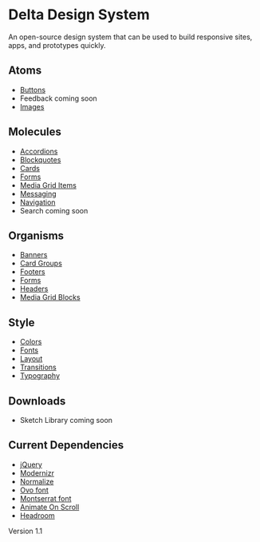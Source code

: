 # Delta Design System
An open-source design system that can be used to build responsive sites, apps, and prototypes quickly.

## Atoms
- [Buttons](https://cdfournier.github.io/delta-design-system/atoms/buttons/buttons.html)
- Feedback coming soon
- [Images](https://cdfournier.github.io/delta-design-system/atoms/images/images.html)

## Molecules
- [Accordions](https://cdfournier.github.io/delta-design-system/molecules/accordions/accordions.html)
- [Blockquotes](https://cdfournier.github.io/delta-design-system/molecules/blockquotes/blockquotes.html)
- [Cards](https://cdfournier.github.io/delta-design-system/molecules/cards/cards.html)
- [Forms](https://cdfournier.github.io/delta-design-system/molecules/forms/forms.html)
- [Media Grid Items](https://cdfournier.github.io/delta-design-system/molecules/media-grid-items/media-grid-items.html)
- [Messaging](https://cdfournier.github.io/delta-design-system/molecules/messaging/messaging.html)
- [Navigation](https://cdfournier.github.io/delta-design-system/molecules/navigation/navigation.html)
- Search coming soon

## Organisms
- [Banners](https://cdfournier.github.io/delta-design-system/organisms/banners/banners.html)
- [Card Groups](https://cdfournier.github.io/delta-design-system/organisms/card-groups/card-groups.html)
- [Footers](https://cdfournier.github.io/delta-design-system/organisms/footers/footers.html)
- [Forms](https://cdfournier.github.io/delta-design-system/organisms/forms/forms.html)
- [Headers](https://cdfournier.github.io/delta-design-system/organisms/headers/headers.html)
- [Media Grid Blocks](https://cdfournier.github.io/delta-design-system/organisms/media-grid-blocks/media-grid-blocks.html)

## Style
- [Colors](https://cdfournier.github.io/delta-design-system/style/colors/colors.html)
- [Fonts](https://cdfournier.github.io/delta-design-system/style/fonts/fonts.html)
- [Layout](https://cdfournier.github.io/delta-design-system/style/layout/layout.html)
- [Transitions](https://cdfournier.github.io/delta-design-system/style/transitions/transitions.html)
- [Typography](https://cdfournier.github.io/delta-design-system/style/typography/typography.html)

## Downloads
- Sketch Library coming soon

## Current Dependencies
- [jQuery](https://ajax.googleapis.com/ajax/libs/jquery/3.4.1/jquery.min.js)
- [Modernizr](https://cdnjs.cloudflare.com/ajax/libs/modernizr/2.8.3/modernizr.min.js)
- [Normalize](https://cdnjs.cloudflare.com/ajax/libs/normalize/8.0.1/normalize.min.css)
- [Ovo font](https://fonts.googleapis.com/css?family=Ovo)
- [Montserrat font](https://fonts.googleapis.com/css?family=Montserrat:400,700)
- [Animate On Scroll](https://github.com/michalsnik/aos/tree/v2)
- [Headroom](https://wicky.nillia.ms/headroom.js/)

Version 1.1